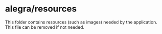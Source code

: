 # alegra/resources

This folder contains resources (such as images) needed by the application. This file can
be removed if not needed.
